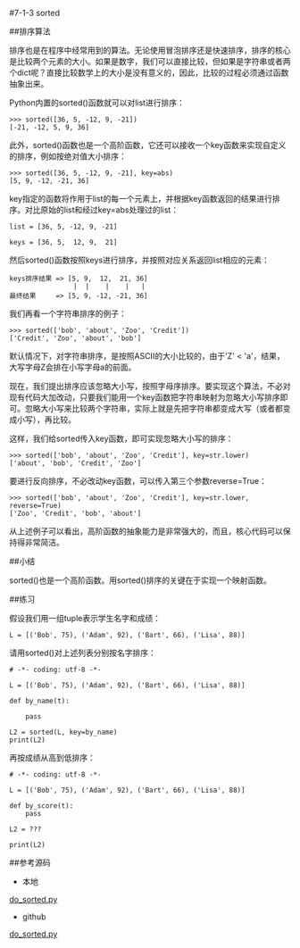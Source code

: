 #7-1-3 sorted

##排序算法

排序也是在程序中经常用到的算法。无论使用冒泡排序还是快速排序，排序的核心是比较两个元素的大小。如果是数字，我们可以直接比较，但如果是字符串或者两个dict呢？直接比较数学上的大小是没有意义的，因此，比较的过程必须通过函数抽象出来。

Python内置的sorted()函数就可以对list进行排序：

	>>> sorted([36, 5, -12, 9, -21])
	[-21, -12, 5, 9, 36]
此外，sorted()函数也是一个高阶函数，它还可以接收一个key函数来实现自定义的排序，例如按绝对值大小排序：

	>>> sorted([36, 5, -12, 9, -21], key=abs)
	[5, 9, -12, -21, 36]
key指定的函数将作用于list的每一个元素上，并根据key函数返回的结果进行排序。对比原始的list和经过key=abs处理过的list：

	list = [36, 5, -12, 9, -21]
	
	keys = [36, 5,  12, 9,  21]
然后sorted()函数按照keys进行排序，并按照对应关系返回list相应的元素：

	keys排序结果 => [5, 9,  12,  21, 36]
	                |  |    |    |   |
	最终结果     => [5, 9, -12, -21, 36]
我们再看一个字符串排序的例子：

	>>> sorted(['bob', 'about', 'Zoo', 'Credit'])
	['Credit', 'Zoo', 'about', 'bob']
默认情况下，对字符串排序，是按照ASCII的大小比较的，由于'Z' < 'a'，结果，大写字母Z会排在小写字母a的前面。

现在，我们提出排序应该忽略大小写，按照字母序排序。要实现这个算法，不必对现有代码大加改动，只要我们能用一个key函数把字符串映射为忽略大小写排序即可。忽略大小写来比较两个字符串，实际上就是先把字符串都变成大写（或者都变成小写），再比较。

这样，我们给sorted传入key函数，即可实现忽略大小写的排序：

	>>> sorted(['bob', 'about', 'Zoo', 'Credit'], key=str.lower)
	['about', 'bob', 'Credit', 'Zoo']
要进行反向排序，不必改动key函数，可以传入第三个参数reverse=True：

	>>> sorted(['bob', 'about', 'Zoo', 'Credit'], key=str.lower, reverse=True)
	['Zoo', 'Credit', 'bob', 'about']
从上述例子可以看出，高阶函数的抽象能力是非常强大的，而且，核心代码可以保持得非常简洁。

##小结

sorted()也是一个高阶函数。用sorted()排序的关键在于实现一个映射函数。

##练习

假设我们用一组tuple表示学生名字和成绩：

	L = [('Bob', 75), ('Adam', 92), ('Bart', 66), ('Lisa', 88)]
请用sorted()对上述列表分别按名字排序：

	# -*- coding: utf-8 -*-
	
	L = [('Bob', 75), ('Adam', 92), ('Bart', 66), ('Lisa', 88)]
	
	def by_name(t):
	
	    pass
	
	L2 = sorted(L, key=by_name)
	print(L2)


再按成绩从高到低排序：

	# -*- coding: utf-8 -*-
	
	L = [('Bob', 75), ('Adam', 92), ('Bart', 66), ('Lisa', 88)]
	
	def by_score(t):
	    pass
	
	L2 = ???
	
	print(L2)


##参考源码

- 本地

[do_sorted.py](../code/chapter7/7-1-3-do_sorted.py)

- github

[do_sorted.py](https://github.com/michaelliao/learn-python3/blob/master/samples/functional/do_sorted.py)

